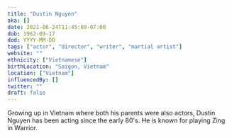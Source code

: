 ```yaml
---
title: "Dustin Nguyen"
aka: []
date: 2021-06-24T11:45:09-07:00
dob: 1962-09-17
dod: YYYY-MM-DD
tags: ["actor", "director", "writer", "martial artist"]
website: ""
ethnicity: ["Vietnamese"]
birthLocation: "Saigon, Vietnam"
location: ["Vietnam"]
influencedBy: []
twitter: ""
draft: false
---
```


Growing up in Vietnam where both his parents were also actors, Dustin Nguyen has been acting since the early 80's. He is known for playing Zing in Warrior. 